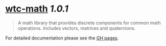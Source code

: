 # [wtc-math](https://github.com/wethegit/wtc-math#readme) _1.0.1_

> A math library that provides discrete components for common math operations. Includes vectors, matrices and quaternions.

For detailed documentation please see the [GH pages](https://wethegit.github.io/wtc-math/).
